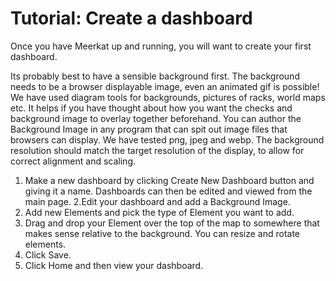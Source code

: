 # Tutorial: Create a dashboard

Once you have Meerkat up and running, you will want to create your first dashboard.

Its probably best to have a sensible background first.
The background needs to be a browser displayable image, even an animated gif is possible!
We have used diagram tools for backgrounds, pictures of racks, world maps etc.
It helps if you have thought about how you want the checks and background image to overlay together beforehand.
You can author the Background Image in any program that can spit out image files that browsers can display.
We have tested png, jpeg and webp.
The background resolution should match the target resolution of the display, to allow for correct alignment and scaling.

1. Make a new dashboard by clicking Create New Dashboard button and giving it a name. Dashboards can then be edited and viewed from the main page.
2.Edit your dashboard and add a Background Image.
3. Add new Elements and pick the type of Element you want to add.
4. Drag and drop your Element over the top of the map to somewhere that makes sense relative to the background. You can resize and rotate elements.
5. Click Save.
6. Click Home and then view your dashboard.
